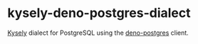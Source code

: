 # kysely-deno-postgres-dialect
[Kysely](https://github.com/kysely-org/kysely) dialect for PostgreSQL using the [deno-postgres](https://github.com/denodrivers/postgres) client.
